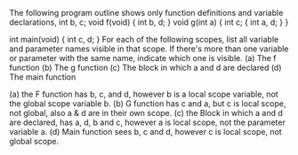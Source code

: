 The following program outline shows only function definitions and variable declarations,
int b, c;
void f(void)
{ 
    int b, d;
}
void g(int a)
{
    int c;
    { 
        int a, d;
    }
}

int main(void)
{
    int c, d;
}
For each of the following scopes, list all variable and parameter names visible in that scope.
If there's more than one variable or parameter with the same name, indicate which one is
visible.
(a) The f function
(b) The g function
(c) The block in which a and d are declared
(d) The main function

(a) the F function has b, c, and d, however b is a local scope variable, not the global scope variable b.
(b) G function has c and a, but c is local scope, not global, also a & d are in their own scope.
(c) the Block in which a and d are declared, has a, d, b and c, however a is local scope, not the parameter variable a.
(d) Main function sees b, c and d, however c is local scope, not global scope.